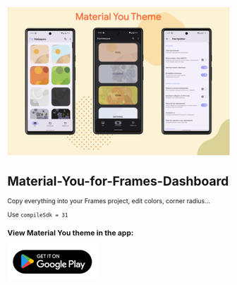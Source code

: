  ![Image](https://raw.githubusercontent.com/pashapuma/Material-You-for-Frames-Dashboard/main/image/git.png)
  
# Material-You-for-Frames-Dashboard
Copy everything into your Frames project, edit colors, corner radius...

Use ```compileSdk = 31```

### View Material You theme in the app:

<a href="https://play.google.com/store/apps/details?id=com.pashapuma.pix.wallpapers">
  <img height="80" alt="Get it on Google Play" src="https://raw.githubusercontent.com/pashapuma/Material-You-for-Frames-Dashboard/main/image/playstore.png">
</a>
